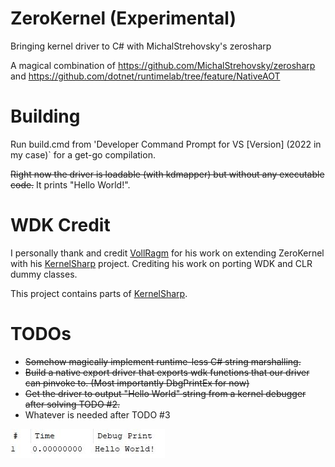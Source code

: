 # ZeroKernel (Experimental)
Bringing kernel driver to C# with MichalStrehovsky's zerosharp

A magical combination of https://github.com/MichalStrehovsky/zerosharp and https://github.com/dotnet/runtimelab/tree/feature/NativeAOT 

# Building
Run build.cmd from 'Developer Command Prompt for VS [Version] (2022 in my case)` for a get-go compilation. 

 ~~Right now the driver is loadable (with kdmapper) but without any executable code.~~
 It prints "Hello World!".

# WDK Credit
I personally thank and credit [VollRagm](https://github.com/VollRagm) for his work on extending ZeroKernel with his [KernelSharp](https://github.com/VollRagm/KernelSharp) project.
Crediting his work on porting WDK and CLR dummy classes.

This project contains parts of [KernelSharp](https://github.com/VollRagm/KernelSharp).

# TODOs
-  ~~Somehow magically implement runtime-less C# string marshalling.~~
-  ~~Build a native export driver that exports wdk functions that our driver can pinvoke to. (Most importantly DbgPrintEx for now)~~
-  ~~Get the driver to output "Hello World" string from a kernel debugger after solving TODO #2.~~
- Whatever is needed after TODO #3

![](https://github.com/ZeroLP/ZeroKernel/blob/master/HelloWorldPrint.JPG)